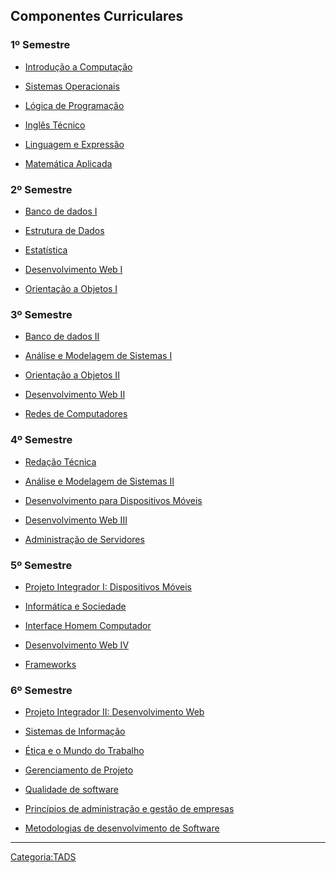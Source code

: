 ## Componentes Curriculares

### 1º Semestre

- <a href="TADS:Introdução_a_Computação" class="wikilink" title="Introdução a Computação">Introdução a Computação</a>
- <a href="TADS:Sistemas_Operacionais" class="wikilink" title="Sistemas Operacionais">Sistemas Operacionais</a>
- <a href="TADS:Lógica_de_Programação" class="wikilink" title="Lógica de Programação">Lógica de Programação</a>
- <a href="TADS:Inglês_Técnico" class="wikilink" title="Inglês Técnico">Inglês Técnico</a>
- <a href="TADS:Linguagem_e_Expressão" class="wikilink" title="Linguagem e Expressão">Linguagem e Expressão</a>
- <a href="TADS:Matemática_Aplicada" class="wikilink" title="Matemática Aplicada">Matemática Aplicada</a>

### 2º Semestre

- <a href="TADS:Banco_de_dados_I" class="wikilink" title="Banco de dados I">Banco de dados I</a>
- <a href="TADS:Estrutura_de_Dados" class="wikilink" title="Estrutura de Dados">Estrutura de Dados</a>
- <a href="TADS:Estatística" class="wikilink" title="Estatística">Estatística</a>
- <a href="TADS:Desenvolvimento_Web_I" class="wikilink" title="Desenvolvimento Web I">Desenvolvimento Web I</a>
- <a href="TADS:Orientação_a_Objetos_I" class="wikilink" title="Orientação a Objetos I">Orientação a Objetos I</a>

### 3º Semestre

- <a href="TADS:Banco_de_dados_II" class="wikilink" title="Banco de dados II">Banco de dados II</a>
- <a href="TADS:Análise_e_Modelagem_de_Sistemas_I" class="wikilink" title="Análise e Modelagem de Sistemas I">Análise e Modelagem de Sistemas I</a>
- <a href="TADS:Orientação_a_Objetos_II" class="wikilink" title="Orientação a Objetos II">Orientação a Objetos II</a>
- <a href="TADS:Desenvolvimento_Web_II" class="wikilink" title="Desenvolvimento Web II">Desenvolvimento Web II</a>
- <a href="TADS:Redes_de_Computadores" class="wikilink" title="Redes de Computadores">Redes de Computadores</a>

### 4º Semestre

- <a href="TADS:Redação_Técnica" class="wikilink" title="Redação Técnica">Redação Técnica</a>
- <a href="TADS:Análise_e_Modelagem_de_Sistemas_II" class="wikilink" title="Análise e Modelagem de Sistemas II">Análise e Modelagem de Sistemas II</a>
- <a href="TADS:Desenvolvimento_para_Dispositivos_Móveis" class="wikilink" title="Desenvolvimento para Dispositivos Móveis">Desenvolvimento para Dispositivos Móveis</a>
- <a href="TADS:Desenvolvimento_Web_III" class="wikilink" title="Desenvolvimento Web III">Desenvolvimento Web III</a>
- <a href="TADS:Administração_de_Servidores" class="wikilink" title="Administração de Servidores">Administração de Servidores</a>

### 5º Semestre

- <a href="TADS:Projeto_Integrador:_Dispositivos_Móveis" class="wikilink" title="Projeto Integrador I: Dispositivos Móveis">Projeto Integrador I: Dispositivos Móveis</a>
- <a href="TADS:Informática_e_Sociedade" class="wikilink" title="Informática e Sociedade">Informática e Sociedade</a>
- <a href="TADS:Interface_Homem_Computador" class="wikilink" title="Interface Homem Computador">Interface Homem Computador</a>
- <a href="TADS:Desenvolvimento_Web_IV" class="wikilink" title="Desenvolvimento Web IV">Desenvolvimento Web IV</a>
- <a href="TADS:Frameworks" class="wikilink" title="Frameworks">Frameworks</a>

### 6º Semestre

- <a href="TADS:Projeto_Integrador:_Desenvolvimento_Web" class="wikilink" title="Projeto Integrador II: Desenvolvimento Web">Projeto Integrador II: Desenvolvimento Web</a>
- <a href="TADS:Sistemas_de_Informação" class="wikilink" title="Sistemas de Informação">Sistemas de Informação</a>
- <a href="TADS:Ética_e_o_Mundo_do_Trabalho" class="wikilink" title="Ética e o Mundo do Trabalho">Ética e o Mundo do Trabalho</a>
- <a href="TADS:Gerenciamento_de_Projeto" class="wikilink" title="Gerenciamento de Projeto">Gerenciamento de Projeto</a>
- <a href="TADS:Qualidade_de_software" class="wikilink" title="Qualidade de software">Qualidade de software</a>
- <a href="TADS:Princípios_de_administração_e_gestão_de_empresas" class="wikilink" title="Princípios de administração e gestão de empresas">Princípios de administração e gestão de empresas</a>
- <a href="TADS:Metodologias_de_desenvolvimento_de_Software" class="wikilink" title="Metodologias de desenvolvimento de Software">Metodologias de desenvolvimento de Software</a>

------------------------------------------------------------------------

<a href="Categoria:TADS" class="wikilink" title="Categoria:TADS">Categoria:TADS</a>
